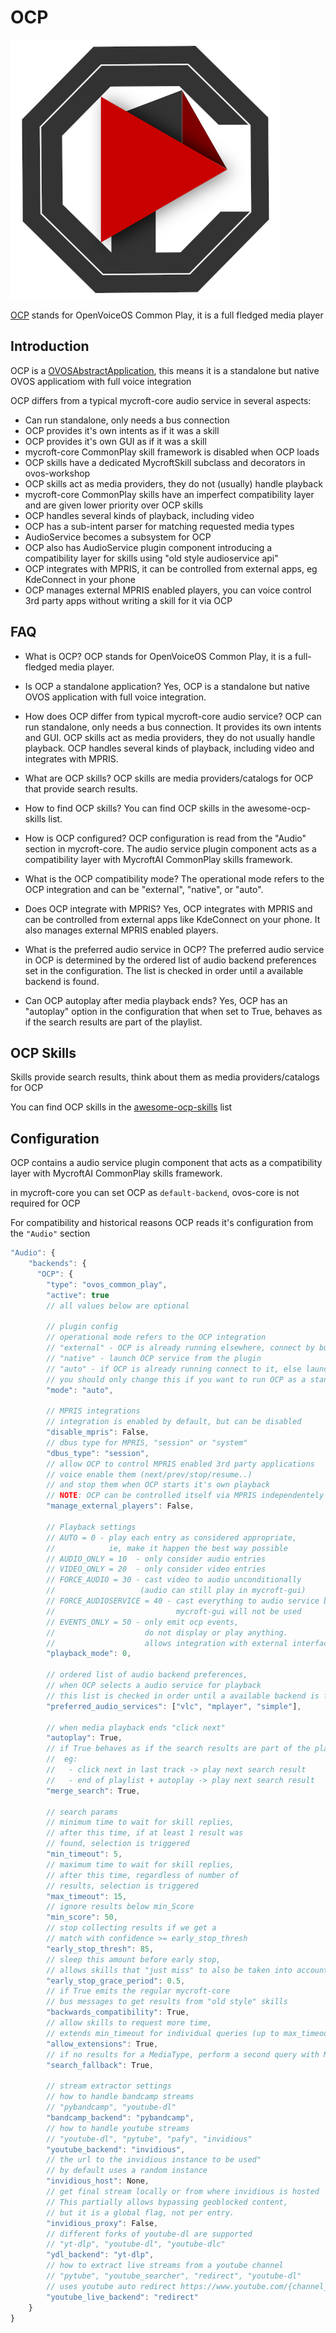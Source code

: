 # OCP

![](https://github.com/OpenVoiceOS/ovos_assets/blob/master/Logo/ocp.png?raw=true)

[OCP](https://github.com/OpenVoiceOS/ovos-ocp-audio-plugin) stands for OpenVoiceOS Common Play, it is a full fledged
media player

## Introduction 

OCP is a [OVOSAbstractApplication](https://github.com/OpenVoiceOS/OVOS-workshop/blob/dev/ovos_workshop/app.py#L47), this
means it is a standalone but native OVOS applicatiom with full voice integration

OCP differs from a typical mycroft-core audio service in several aspects:

- Can run standalone, only needs a bus connection
- OCP provides it's own intents as if it was a skill
- OCP provides it's own GUI as if it was a skill
- mycroft-core CommonPlay skill framework is disabled when OCP loads
- OCP skills have a dedicated MycroftSkill subclass and decorators in ovos-workshop
- OCP skills act as media providers, they do not (usually) handle playback
- mycroft-core CommonPlay skills have an imperfect compatibility layer and are given lower priority over OCP skills
- OCP handles several kinds of playback, including video
- OCP has a sub-intent parser for matching requested media types
- AudioService becomes a subsystem for OCP
- OCP also has AudioService plugin component introducing a compatibility layer for skills using "old style audioservice
  api"
- OCP integrates with MPRIS, it can be controlled from external apps, eg KdeConnect in your phone
- OCP manages external MPRIS enabled players, you can voice control 3rd party apps without writing a skill for it via
  OCP

## FAQ

- What is OCP?
        OCP stands for OpenVoiceOS Common Play, it is a full-fledged media player.

- Is OCP a standalone application?
        Yes, OCP is a standalone but native OVOS application with full voice integration.

- How does OCP differ from typical mycroft-core audio service?
        OCP can run standalone, only needs a bus connection. It provides its own intents and GUI. OCP skills act as media providers, they do not usually handle playback. OCP handles several kinds of playback, including video and integrates with MPRIS.

- What are OCP skills?
        OCP skills are media providers/catalogs for OCP that provide search results.

- How to find OCP skills?
        You can find OCP skills in the awesome-ocp-skills list.

- How is OCP configured?
        OCP configuration is read from the "Audio" section in mycroft-core. The audio service plugin component acts as a compatibility layer with MycroftAI CommonPlay skills framework.

- What is the OCP compatibility mode?
        The operational mode refers to the OCP integration and can be "external", "native", or "auto".

- Does OCP integrate with MPRIS?
        Yes, OCP integrates with MPRIS and can be controlled from external apps like KdeConnect on your phone. It also manages external MPRIS enabled players.

- What is the preferred audio service in OCP?
        The preferred audio service in OCP is determined by the ordered list of audio backend preferences set in the configuration. The list is checked in order until a available backend is found.

- Can OCP autoplay after media playback ends?
        Yes, OCP has an "autoplay" option in the configuration that when set to True, behaves as if the search results are part of the playlist.


## OCP Skills

Skills provide search results, think about them as media providers/catalogs for OCP

You can find OCP skills in the [awesome-ocp-skills](https://github.com/OpenVoiceOS/awesome-ocp-skills) list 

## Configuration

OCP contains a audio service plugin component that acts as a compatibility layer with MycroftAI CommonPlay skills framework. 

in mycroft-core you can set OCP as `default-backend`, ovos-core is not required for OCP

For compatibility and historical reasons OCP reads it's configuration from the `"Audio"` section

```javascript
"Audio": {
    "backends": {
      "OCP": {
        "type": "ovos_common_play",
        "active": true
        // all values below are optional

        // plugin config
        // operational mode refers to the OCP integration
        // "external" - OCP is already running elsewhere, connect by bus only
        // "native" - launch OCP service from the plugin
        // "auto" - if OCP is already running connect to it, else launch it
        // you should only change this if you want to run OCP as a standalone system service
        "mode": "auto",

        // MPRIS integrations
        // integration is enabled by default, but can be disabled
        "disable_mpris": False,
        // dbus type for MPRIS, "session" or "system"
        "dbus_type": "session",
        // allow OCP to control MPRIS enabled 3rd party applications
        // voice enable them (next/prev/stop/resume..)
        // and stop them when OCP starts it's own playback
        // NOTE: OCP can be controlled itself via MPRIS independentely of this setting
        "manage_external_players": False,

        // Playback settings
        // AUTO = 0 - play each entry as considered appropriate,
        //            ie, make it happen the best way possible
        // AUDIO_ONLY = 10  - only consider audio entries
        // VIDEO_ONLY = 20  - only consider video entries
        // FORCE_AUDIO = 30 - cast video to audio unconditionally
        //                   (audio can still play in mycroft-gui)
        // FORCE_AUDIOSERVICE = 40 - cast everything to audio service backend,
        //                           mycroft-gui will not be used
        // EVENTS_ONLY = 50 - only emit ocp events,
        //                    do not display or play anything.
        //                    allows integration with external interfaces
        "playback_mode": 0,

        // ordered list of audio backend preferences,
        // when OCP selects a audio service for playback
        // this list is checked in order until a available backend is found
        "preferred_audio_services": ["vlc", "mplayer", "simple"],

        // when media playback ends "click next"
        "autoplay": True,
        // if True behaves as if the search results are part of the playlist
        //  eg:
        //   - click next in last track -> play next search result
        //   - end of playlist + autoplay -> play next search result
        "merge_search": True,

        // search params
        // minimum time to wait for skill replies,
        // after this time, if at least 1 result was
        // found, selection is triggered
        "min_timeout": 5,
        // maximum time to wait for skill replies,
        // after this time, regardless of number of
        // results, selection is triggered
        "max_timeout": 15,
        // ignore results below min_Score
        "min_score": 50,
        // stop collecting results if we get a
        // match with confidence >= early_stop_thresh
        "early_stop_thresh": 85,
        // sleep this amount before early stop,
        // allows skills that "just miss" to also be taken into account
        "early_stop_grace_period": 0.5,
        // if True emits the regular mycroft-core
        // bus messages to get results from "old style" skills
        "backwards_compatibility": True,
        // allow skills to request more time,
        // extends min_timeout for individual queries (up to max_timeout)
        "allow_extensions": True,
        // if no results for a MediaType, perform a second query with MediaType.GENERIC
        "search_fallback": True,

        // stream extractor settings
        // how to handle bandcamp streams
        // "pybandcamp", "youtube-dl"
        "bandcamp_backend": "pybandcamp",
        // how to handle youtube streams
        // "youtube-dl", "pytube", "pafy", "invidious"
        "youtube_backend": "invidious",
        // the url to the invidious instance to be used"
        // by default uses a random instance
        "invidious_host": None,
        // get final stream locally or from where invidious is hosted
        // This partially allows bypassing geoblocked content,
        // but it is a global flag, not per entry.
        "invidious_proxy": False,
        // different forks of youtube-dl are supported
        // "yt-dlp", "youtube-dl", "youtube-dlc"
        "ydl_backend": "yt-dlp",
        // how to extract live streams from a youtube channel
        // "pytube", "youtube_searcher", "redirect", "youtube-dl"
        // uses youtube auto redirect https://www.youtube.com/{channel_name}/live
        "youtube_live_backend": "redirect"
    }
}
```
